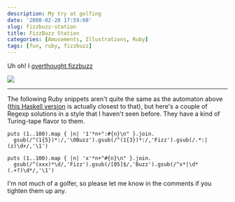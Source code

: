 ```yaml
---
description: My try at golfing
date: '2008-02-28 17:59:08'
slug: fizzbuzz-station
title: FizzBuzz Station
categories: [Amusements, Illustrations, Ruby]
tags: [fun, ruby, fizzbuzz]
---
```


Uh oh! I [overthought fizzbuzz](http://weblog.raganwald.com/2007/01/dont-overthink-fizzbuzz.html:)

![](http://images.osteele.com/2008/fizzbuzz-station.png)

<!-- more -->

---

The following Ruby snippets aren't quite the same as the automaton above ([this Haskell version](http://reddit.com/r/programming/info/10d7w/comments/c10g19) is actually closest to that), but here's a couple of Regexp solutions in a style that I haven't seen before. They have a kind of Turing-tape flavor to them.

    puts (1..100).map { |n| '1'*n+":#{n}\n" }.join.
      gsub(/^(1{5})*:/,'\0Buzz').gsub(/^(1{3})*:/,'Fizz').gsub(/.*:|(z)\d+/,'\1')

    puts (1..100).map { |n| 'x'*n+"#{n}\n" }.join.
      gsub(/^(xxx)*\d/,'Fizz').gsub(/[05]$/,'Buzz').gsub(/^x*|\d*(.+?)\d*/,'\1')

I'm not much of a golfer, so please let me know in the comments if you tighten them up any.
